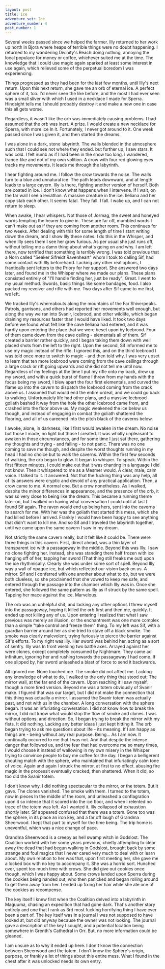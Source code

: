 ```yaml
---
layout: post
title: Ice
adventure_set: Ice
adventure_number: 4
post_number: 1
---
```


Several weeks passed since we helped the farmer. Illy returned to her work up north in Bjora where heaps of terrible things were no doubt happening. I returned to my wandering Divinity's Reach doing nothing, annoying the local populace for money or coffee, whichever suited me at the time. The knowledge that I could use magic again sparked at least some interest in use again, which relieved some of the perpetual boredom I was experiencing.
 
Things progressed as they had been for the last few months, until Illy's next return. Upon this next return, she gave me an orb of eternal ice. A perfect sphere of it, too. I'd never seen the like before, and the most I had ever seen was a small sliver with which I used in a necklace I made for Sperra. Hindsight tells me I should probably destroy it and make a new one in case this all gets worse.
 
Regardless, it wasn't like the orb was immediately causing problems. I had assumed that the orb was inert. A prize. I would create a new necklace for Sperra, with more ice In it. Fortunately, I never got around to it. One week passed since I was given it, and then started the dreams.
 
I was alone in a dark, stone labyrinth. The walls blended in the atmosphere such that I could see not where they ended. but further up, I saw stars. It was cold. I felt numb as if I had been in the snow too long. I wandered, trance-like and not of my own volition. A crow with four red glowing eyes tracks my movements. It leads me through the labyrinth.
 
I hear fighting around me. I follow the crow towards the noise. The walls turn to a blue and unnatural ice. The path leads downward, and at length leads to a large cavern. Illy is there, fighting another version of herself. Both are coated in ice. I don't know what happens when I intervene. If I wait, on the far wall I see a leviathan. A massive creature in the ice. Ileliana and her copy stab each other. It seems fatal. They fall. I fall. I wake up, and I can not return to sleep.
 
When awake, I hear whispers. Not those of Jormag, the sweet and honeyed words tempting the hearer to give in. These are far off, mumbled words I can't make out as if they are coming from another room. This continues for two weeks. After dealing with this for some length of time I start writing down the dream, and I show Illy these notes. I do this in the Whisper, and when Illy sees them I see her grow furious. As per usual she just runs off, without telling me a damn thing about what's going on and why. I am left there, now terrified that something is terribly wrong. I was told previous that a Norn called "Seeker Sifreidt Ravenheart" whom I took to calling Sif, had some contact with Illy beforehand. Lacking any other real options, I frantically sent letters to the Priory for her support. She answered two days later, and found me in the Whisper where we made our plans. These plans consisted entirely of "I'll handle finding her, just be ready". Great. I went to my usual method. Swords, basic things like some bandages, food. I also packed my revolver and rifle with me. Two days after Sif came to me first, we left.
 
We tracked Illy's whereabouts along the mountains of the Far Shiverpeaks. Patrols, garrisons, and others had reported her movements well enough, but along the way we ran into Svanir, Icebrood, and other wildlife, which began draining my resources faster than I would have liked.  It took two days before we found what felt like the cave Ileliana had entered, and it was hardly upon entering the place that we were beset upon by Icebrood. Four of them came down from the cave ceiling - elementals all of them. Sif created a barrier rather quickly, and I began taking them down with well placed shots from the left to the right. Upon the second, Sif informed me to use my magic instead of the rifle. I ignored this, and on the third Icebrood I was told once more to switch to magic - and then told why. I was very upset to learn that ten more Icebrood were coming from the cave ceilings through a large crack or rift going upwards and she did not tell me until now. Regardless of my feelings at the time I put my rifle onto my back, drew up my sword, and with a quick burst of flame I threw from my hands with the focus being my sword, I blew apart the four first elementals, and curved the flame up into the cavern to dispatch the Icebrood coming from the crack above us. I assumed that would end the entire ordeal, and we could go back to walking. Unfortunately life had other plans, and a massive Icebrood goliath bashed it way from the hole the other Icebrood came from, and crashed into the floor above us. My magic weakened the ice below us though, and instead of engaging in combat the goliath shattered the flooring, and all of us careened into the pitch black of the caverns below.
 
I awoke, alone, in darkness, like I first would awaken in the dream. No noise but those I made, no light but those I created. It was wholly unpleasant to awaken in those circumstances, and for some time I just sat there, gathering my thoughts and trying - and failing - to not panic. There was no one coming to save me though, and despite the worst thoughts running in my head I had no choice but to walk the caverns. Within the first few seconds of walking, the orb began to glow. It began to whisper. To speak. Within the first fifteen minutes, I could make out that it was chanting in a language I did not know. Then it whispered to me as a Mesmer would. A clear, male, calm voice. I talked to it. It answered. Not that the fucking thing was any help, all of its answers were cryptic and devoid of any practical application. Then, a crow came to me. A normal one. But a crow nonetheless. As I walked, despite the minor differences in appearance, and the presence of the orb, it was so very close to being like the dream. This became a running theme later on, but I walked on having what conversation I could until at last I found Sif again. The raven would end up being hers, sent into the caverns to search for me. With her was the goliath that started this mess, which she had killed before I arrived. Frankly I would have been happy to see anything that didn't want to kill me. And so Sif and I traveled the labyrinth together, until we came upon the same cavern I saw in my dream.
 
Not strictly the same cavern really, but it felt like it could be. There were three things in this cavern. First, direct ahead, was a thin layer of transparent ice with a passageway in the middle. Beyond this was Illy. I saw no clone fighting her. Instead, she was standing there half frozen with ice hanging off of her, tapping her sword (That thing still freaks me out) upon the ice rhythmically. Clearly she was under some sort of spell. Beyond Illy was a wall of opaque ice, but which reflected our vision back on us. A mirror. Sif and I conferred with one another about what to do, but we were both clueless, so she proclaimed that she vowed to keep me safe, and entered through the passage into the chamber which Illy was in. Once she entered, she followed the same pattern as Illy as if struck by the same spell. Tapping her mace against the ice. Marvelous.
 
The orb was an unhelpful shit, and lacking any other options I threw myself into the passageway, hoping it killed the orb first and then me, quickly. It ended up not killing any of us. Upon entering I realized that what I saw previous was merely an illusion, or the enchantment was one more complex than a simple "take control and freeze them" thing. To my left was Sif, with a guardian barrier around her as she tried to stave off a black smoke. The smoke was clearly malevolent, trying furiously to pierce the barrier against Sif's efforts. To my right was Illy. Her sword was behind her, acting as a sort of sentry. Illy was In front wielding two battle axes. Arrayed against her were clones, except completely consumed by Nightmare. They came ad infinitum, ignoring her and rushing towards the passageway I had come. If one slipped by, her sword unleashed a blast of force to send it backwards.
 
All ignored me. None touched me. The smoke did not affect me. Lacking any knowledge of what to do, I walked to the only thing that stood out: The mirror wall, at the far end of the cavern. Upon reaching it I saw myself, though a more tired version. Beyond me was a totem obviously of Svanir make. I figured that was our target, but I did not make the connection that this thing was actually a mirror. I assumed the Svanir totem was actually past, and not with us in the chamber. A long conversation with the sphere began. It was an infuriating conversation. I did not know how to break the mirror, I did not know what would stop the flow of smoke and clones. I was without options, and direction. So, I began trying to break the mirror with my fists. It did nothing. Lacking any better ideas I just kept hitting it. The orb began trying to ask me questions about life - its meaning. If I am happy as things are - being without any real purpose. Being… As I am now. It continually occurred to me that I was not. And that despite the intense danger that followed us, and the fear that had overcome me so many times, I would choose it instead of wallowing in my own misery in the Whisper trying to convince people to buy me coffee for the day. I began a belligerent shouting match with the sphere, who maintained that infuriatingly calm tone of voice. Again and again I struck the mirror, at first to no effect. abusing fire magic in the processit eventually cracked, then shattered. When it did, so too did the Svanir totem.
 
I don't know why. I did nothing spectacular to the mirror, or the totem. But it gave. The clones vanished. The smoke with them. I turned to the totem, now in pieces In the middle of the room, and unleashed a conflagration upon it so intense that it scored into the ice floor, and when I relented no trace of the totem was left. As I wanted it. Illy collapsed of exhaustion shortly later. Sif appeared confused that there was a totem. Gone too was the sphere, in its place an iron key, and a far off laugh of Grandma Sheerwood. I kept that part to myself for the time being. The trip home is uneventful, which was a nice change of pace.
 
Grandma Sheerwood is a creepy as hell swamp witch in Godslost. The Coalition worked with her some years previous, chiefly attempting to clear away the dead that had begun walking in Godslost, brought back by some strange and foul magics that I never cared very much to deal with or learn about. My own relation to her was that, upon first meeting her, she gave me a locked box with no key to accompany it. She was a horrid sort. Hunched over, spent too much time with crows. She did give out cookies once though, which I was happy about. Some crows landed upon Sperra during the cookies being handed out, who then panicked and began rolling around to get them away from her. I ended up fixing her hair while she ate one of the cookies as recompense.
 
The key itself I knew first when the Coalition delved into a labyrinth in Maguuma, chasing an expedition that had gone dark. That's another story entirely and one that I rank as 3rd most fucking horrifying thing I have ever been a part of. The key itself was in a journal I was not supposed to have looked at, but did anyway because the owner was not looking. The journal gave a description of the key I sought, and a potential location being somewhere in Grenth's Cathedral in Orr. But, no more information could be gleaned.
 
I am unsure as to why it ended up here. I don't know the connection between Sheerwood and the totem. I don't know the Sphere's origin, purpose, or frankly a lot of things about this entire mess. What I found in the chest after it was unlocked needs its own entry.
